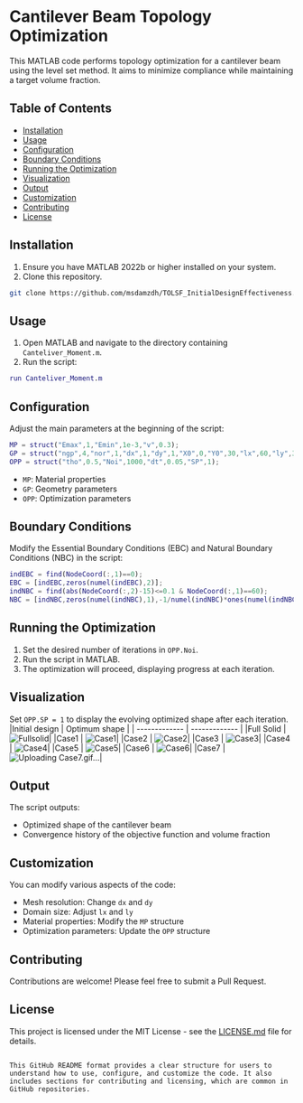 # Cantilever Beam Topology Optimization

This MATLAB code performs topology optimization for a cantilever beam using the level set method. It aims to minimize compliance while maintaining a target volume fraction.

## Table of Contents
- [Installation](#installation)
- [Usage](#usage)
- [Configuration](#configuration)
- [Boundary Conditions](#boundary-conditions)
- [Running the Optimization](#running-the-optimization)
- [Visualization](#visualization)
- [Output](#output)
- [Customization](#customization)
- [Contributing](#contributing)
- [License](#license)

## Installation

1. Ensure you have MATLAB 2022b or higher installed on your system.
2. Clone this repository.

```bash
git clone https://github.com/msdamzdh/TOLSF_InitialDesignEffectiveness.git
```

## Usage

1. Open MATLAB and navigate to the directory containing `Canteliver_Moment.m`.
2. Run the script:

```matlab
run Canteliver_Moment.m
```

## Configuration

Adjust the main parameters at the beginning of the script:

```matlab
MP = struct("Emax",1,"Emin",1e-3,"v",0.3);
GP = struct("ngp",4,"nor",1,"dx",1,"dy",1,"X0",0,"Y0",30,"lx",60,"ly",30);
OPP = struct("tho",0.5,"Noi",1000,"dt",0.05,"SP",1);
```

- `MP`: Material properties
- `GP`: Geometry parameters
- `OPP`: Optimization parameters

## Boundary Conditions

Modify the Essential Boundary Conditions (EBC) and Natural Boundary Conditions (NBC) in the script:

```matlab
indEBC = find(NodeCoord(:,1)==0);
EBC = [indEBC,zeros(numel(indEBC),2)];
indNBC = find(abs(NodeCoord(:,2)-15)<=0.1 & NodeCoord(:,1)==60);
NBC = [indNBC,zeros(numel(indNBC),1),-1/numel(indNBC)*ones(numel(indNBC),1)];
```

## Running the Optimization

1. Set the desired number of iterations in `OPP.Noi`.
2. Run the script in MATLAB.
3. The optimization will proceed, displaying progress at each iteration.

## Visualization

Set `OPP.SP = 1` to display the evolving optimized shape after each iteration.
|Initial design | Optimum shape |
| ------------- | ------------- |
|Full Solid     |![Fullsolid](https://github.com/msdamzdh/TOLSF_InitialDesignEffectiveness/assets/155764233/498552ef-2236-4742-b057-e5ac1f12803a)|
|Case1          | ![Case1](https://github.com/msdamzdh/TOLSF_InitialDesignEffectiveness/assets/155764233/b299eb36-4c52-476e-9657-7722aa4e01cf)|
|Case2          | ![Case2](https://github.com/msdamzdh/TOLSF_InitialDesignEffectiveness/assets/155764233/a1c4837e-4fa6-4f58-ad66-ddb91505a1cf)|
|Case3          | ![Case3](https://github.com/msdamzdh/TOLSF_InitialDesignEffectiveness/assets/155764233/f0b8bbac-a963-49e5-9840-be6d90d40278)|
|Case4          | ![Case4](https://github.com/msdamzdh/TOLSF_InitialDesignEffectiveness/assets/155764233/4d079a8a-9d22-4740-9b63-7195cdd8b216)|
|Case5          | ![Case5](https://github.com/msdamzdh/TOLSF_InitialDesignEffectiveness/assets/155764233/3a1ffe9b-44e5-4f8d-b6ca-2a3cca2b8026)|
|Case6          | ![Case6](https://github.com/msdamzdh/TOLSF_InitialDesignEffectiveness/assets/155764233/51e3e730-ca88-49ce-b2a1-59464fbd1c61)|
|Case7          | ![Uploading Case7.gif…]()|

## Output

The script outputs:
- Optimized shape of the cantilever beam
- Convergence history of the objective function and volume fraction

## Customization

You can modify various aspects of the code:
- Mesh resolution: Change `dx` and `dy`
- Domain size: Adjust `lx` and `ly`
- Material properties: Modify the `MP` structure
- Optimization parameters: Update the `OPP` structure

## Contributing

Contributions are welcome! Please feel free to submit a Pull Request.

## License

This project is licensed under the MIT License - see the [LICENSE.md](LICENSE.md) file for details.
```

This GitHub README format provides a clear structure for users to understand how to use, configure, and customize the code. It also includes sections for contributing and licensing, which are common in GitHub repositories.
